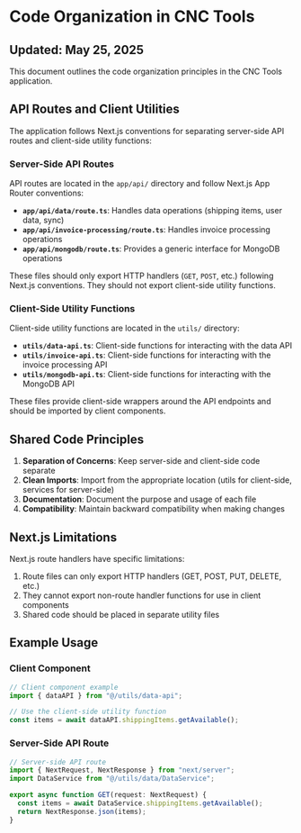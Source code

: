 # Code Organization in CNC Tools

## Updated: May 25, 2025

This document outlines the code organization principles in the CNC Tools application.

## API Routes and Client Utilities

The application follows Next.js conventions for separating server-side API routes and client-side utility functions:

### Server-Side API Routes

API routes are located in the `app/api/` directory and follow Next.js App Router conventions:

- **`app/api/data/route.ts`**: Handles data operations (shipping items, user data, sync)
- **`app/api/invoice-processing/route.ts`**: Handles invoice processing operations
- **`app/api/mongodb/route.ts`**: Provides a generic interface for MongoDB operations

These files should only export HTTP handlers (`GET`, `POST`, etc.) following Next.js conventions. They should not export client-side utility functions.

### Client-Side Utility Functions

Client-side utility functions are located in the `utils/` directory:

- **`utils/data-api.ts`**: Client-side functions for interacting with the data API
- **`utils/invoice-api.ts`**: Client-side functions for interacting with the invoice processing API
- **`utils/mongodb-api.ts`**: Client-side functions for interacting with the MongoDB API

These files provide client-side wrappers around the API endpoints and should be imported by client components.

## Shared Code Principles

1. **Separation of Concerns**: Keep server-side and client-side code separate
2. **Clean Imports**: Import from the appropriate location (utils for client-side, services for server-side)
3. **Documentation**: Document the purpose and usage of each file
4. **Compatibility**: Maintain backward compatibility when making changes

## Next.js Limitations

Next.js route handlers have specific limitations:

1. Route files can only export HTTP handlers (GET, POST, PUT, DELETE, etc.)
2. They cannot export non-route handler functions for use in client components
3. Shared code should be placed in separate utility files

## Example Usage

### Client Component

```typescript
// Client component example
import { dataAPI } from "@/utils/data-api";

// Use the client-side utility function
const items = await dataAPI.shippingItems.getAvailable();
```

### Server-Side API Route

```typescript
// Server-side API route
import { NextRequest, NextResponse } from "next/server";
import DataService from "@/utils/data/DataService";

export async function GET(request: NextRequest) {
  const items = await DataService.shippingItems.getAvailable();
  return NextResponse.json(items);
}
```
